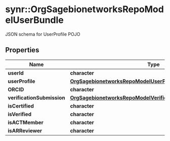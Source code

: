 # synr::OrgSagebionetworksRepoModelUserBundle

JSON schema for UserProfile POJO

## Properties
Name | Type | Description | Notes
------------ | ------------- | ------------- | -------------
**userId** | **character** |  | [optional] 
**userProfile** | [**OrgSagebionetworksRepoModelUserProfile**](org.sagebionetworks.repo.model.UserProfile.md) |  | [optional] 
**ORCID** | **character** |  | [optional] 
**verificationSubmission** | [**OrgSagebionetworksRepoModelVerificationVerificationSubmission**](org.sagebionetworks.repo.model.verification.VerificationSubmission.md) |  | [optional] 
**isCertified** | **character** |  | [optional] 
**isVerified** | **character** |  | [optional] 
**isACTMember** | **character** |  | [optional] 
**isARReviewer** | **character** |  | [optional] 


